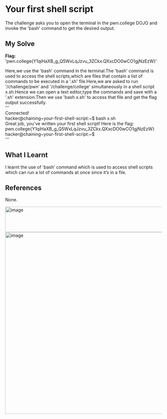 # Your first shell script
The challenge asks you to open the terminal in the pwn.college DOJO and invoke the 'bash' command to get the desired output.     

## My Solve
**Flag:** 'pwn.college{Y1qiHaXB_g_Q5WxLqJzvu_3ZCkx.QXxcDO0wCO1gjNzEzW}'     

Here,we use the 'bash' command in the terminal.The 'bash' command is used to access the shell scripts,which are files that contain a list of commands to be executed in a '.sh' file.Here,we are asked to run '/challenge/pwn' and '/challenge/college' simultaneously in a shell script x.sh.Hence we can open a text editor,type the commands and save with a '.sh' extension.Then we use 'bash x.sh' to access that file and get the flag output successfully.      
'''    
Connected!                                                                            
hacker@chaining~your-first-shell-script:~$ bash x.sh        
Great job, you've written your first shell script! Here is the flag:    
pwn.college{Y1qiHaXB_g_Q5WxLqJzvu_3ZCkx.QXxcDO0wCO1gjNzEzW}    
hacker@chaining~your-first-shell-script:~$       
'''      

## What I Learnt
I learnt the use of 'bash' command which is used to access shell scripts which can run a lot of commands at once since it’s in a file.      

## References
None.       

<img width="636" height="82" alt="image" src="https://github.com/user-attachments/assets/6d63ae2e-f9b3-4858-a58b-1f066c5d5ad3" />     



<img width="1074" height="585" alt="image" src="https://github.com/user-attachments/assets/8b460df4-9d7c-4f3d-9c4b-b040b8c7ef0b" />

